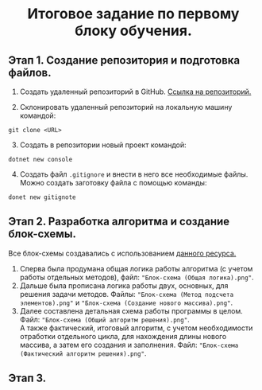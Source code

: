 # **<p style="text-align: center;">Итоговое задание по первому блоку обучения. </p>**
## Этап 1. Создание репозитория и подготовка файлов.
1. Создать удаленный репозиторий в GitHub. [Ссылка на репозиторий.](https://github.com/rotoff7/FirstQuarter_final_test)

2. Склонировать удаленный репозиторий на локальную машину командой:
```
git clone <URL>
```
3. Создать в репозитории новый проект командой:
```
dotnet new console
```
4. Создать файл `.gitignore` и внести в него все необходимые файлы. Можно создать заготовку файла с помощью команды: 
```
donet new gitignote
```
## Этап 2. Разработка алгоритма и создание блок-схемы.
Все блок-схемы создавались с использованием [данного ресурса.](https://app.diagrams.net/)

1. Сперва была продумана общая логика работы алгоритма (с учетом работы отдельных методов), файл: `"Блок-схема (Общая логика).png"`.
2. Дальше была прописана логика работы двух, основных, для решения задачи методов. Файлы: `"Блок-схема (Метод подсчета элементов).png"` и `"Блок-схема (Создание нового массива).png"`.
3. Далее составлена детальная схема работы программы в целом. Файл: `"Блок-схема (Общий алгоритм решения).png"`. 
<br> А также фактический, итоговый алгоритм, с учетом необходимости отработки отдельного цикла, для нахождения длины нового массива, а затем его создания и заполнения. Файл: `"Блок-схема (Фактический алгоритм решения).png"`.

## Этап 3.